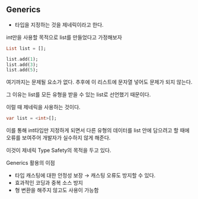 ## Generics

- 타입을 지정하는 것을 제네릭이라고 한다.

int만을 사용할 목적으로 list를 만들었다고 가정해보자

```dart
List list = [];
```

```dart
list.add(1);
list.add(3);
list.add(5);
```

여기까지는 문제될 요소가 없다. 추후에 이 리스트에 문자열 넣어도 문제가 되지 않는다.

그 이유는 list를 모든 유형을 받을 수 있는 list로 선언했기 때문이다.

이럴 때 제네릭을 사용하는 것이다.

```dart
var list = <int>[];
```

이를 통해 int타입만 지정하게 되면서 다른 유형의 데이터를 list 안에 담으려고 할 때에 오류를 보여주어 개발자가 실수하지 않게 해준다.

이것이 제네릭 Type Safety의 목적을 두고 있다.

Generics 활용의 이점

- 타입 캐스팅에 대한 안정성 보장 → 캐스팅 오류도 방지할 수 있다.
- 효과적인 코딩과 중복 소스 방지
- 형 변환을 해주지 않고도 사용이 가능함